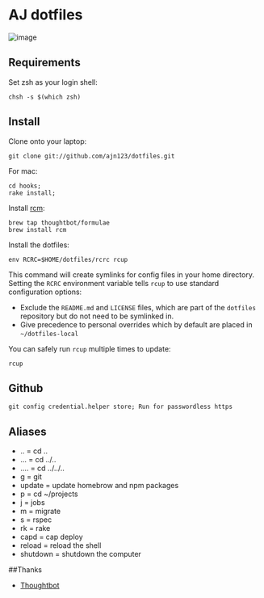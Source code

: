 AJ dotfiles
===================


![image](https://cloud.githubusercontent.com/assets/2382277/5582048/29b76fee-9031-11e4-83a1-e5a8ceb92c75.png)

Requirements
------------

Set zsh as your login shell:

    chsh -s $(which zsh)

Install
-------

Clone onto your laptop:

    git clone git://github.com/ajn123/dotfiles.git

For mac:
    
    cd hooks;
    rake install;

Install [rcm](https://github.com/thoughtbot/rcm):

    brew tap thoughtbot/formulae
    brew install rcm

Install the dotfiles:

    env RCRC=$HOME/dotfiles/rcrc rcup

This command will create symlinks for config files in your home directory.
Setting the `RCRC` environment variable tells `rcup` to use standard
configuration options:


* Exclude the `README.md` and `LICENSE` files, which are part of
  the `dotfiles` repository but do not need to be symlinked in.
* Give precedence to personal overrides which by default are placed in
  `~/dotfiles-local`

You can safely run `rcup` multiple times to update:

    rcup


Github
----------------
    
    git config credential.helper store; Run for passwordless https


Aliases
---------------
* ..   = cd ..
* ...  = cd ../..
* .... = cd ../../..
* g = git
* update = update homebrow and npm packages
* p = cd ~/projects
* j = jobs
* m = migrate
* s = rspec
* rk = rake
* capd = cap deploy
* reload = reload the shell
* shutdown = shutdown the computer


##Thanks
* [Thoughtbot](http://thoughtbot.com/)
